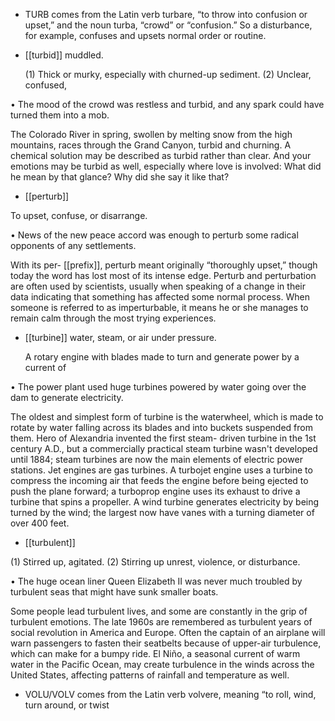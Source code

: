 - TURB comes from the Latin verb turbare,  “to  throw  into  confusion  or  upset,”  and  the  noun  turba,
“crowd” or “confusion.” So a disturbance, for example, confuses and upsets normal order or routine.

- [[turbid]] 
muddled. 

  (1)  Thick  or  murky,  especially  with  churned-up  sediment.  (2)  Unclear,  confused,

• The mood of the crowd was restless and turbid, and any spark could have turned them into a mob. 

The Colorado River in spring, swollen by melting snow from the high mountains, races through the
Grand Canyon, turbid and churning. A chemical solution may be described as turbid rather than clear.
And your emotions may be turbid as well, especially where love is involved: What did he mean by
that glance? Why did she say it like that?

- [[perturb]] 

 To upset, confuse, or disarrange. 

• News of the new peace accord was enough to perturb some radical opponents of any settlements. 

With its per- [[prefix]], perturb meant originally “thoroughly upset,” though today the word has lost most
of its intense edge. Perturb and perturbation are often used by scientists, usually when speaking of a
change  in  their  data  indicating  that  something  has  affected  some  normal  process.  When  someone  is
referred  to  as  imperturbable,  it  means  he  or  she  manages  to  remain  calm  through  the  most  trying
experiences.

- [[turbine]] 
water, steam, or air under pressure. 

  A  rotary  engine  with  blades  made  to  turn  and  generate  power  by  a  current  of

• The power plant used huge turbines powered by water going over the dam to generate electricity. 

The oldest and simplest form of turbine is the waterwheel, which is made to rotate by water falling
across its blades and into buckets suspended from them. Hero of Alexandria invented the first steam-
driven turbine in the 1st century A.D., but a commercially practical steam turbine wasn't developed
until 1884; steam turbines are now the main elements of electric power stations. Jet engines are gas
turbines. A turbojet engine uses a turbine to compress the incoming air that feeds the engine before
being ejected to push the plane forward; a turboprop engine uses its exhaust to drive a turbine that
spins a propeller. A wind turbine generates electricity by being turned by the wind; the largest now
have vanes with a turning diameter of over 400 feet.

- [[turbulent]] 

 (1) Stirred up, agitated. (2) Stirring up unrest, violence, or disturbance. 

• The huge ocean liner Queen Elizabeth II was never much troubled by turbulent seas that might have
sunk smaller boats. 

Some people lead turbulent lives, and some are constantly in the grip of turbulent emotions. The late
1960s  are  remembered  as  turbulent  years  of  social  revolution  in  America  and  Europe.  Often  the
captain of an airplane will warn passengers to fasten their seatbelts because of upper-air turbulence,
which can make for a bumpy ride. El Niño, a seasonal current of warm water in the Pacific Ocean,
may  create  turbulence  in  the  winds  across  the  United  States,  affecting  patterns  of  rainfall  and
temperature as well.

- VOLU/VOLV  comes  from  the  Latin  verb  volvere,  meaning  “to  roll,  wind,  turn  around,  or  twist
